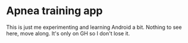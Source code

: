 # Apnea training app

This is just me experimenting and learning Android a bit. Nothing to see here,
move along. It's only on GH so I don't lose it.
